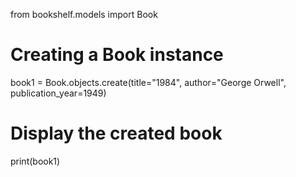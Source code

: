 from bookshelf.models import Book

# Creating a Book instance
book1 = Book.objects.create(title="1984", author="George Orwell", publication_year=1949)

# Display the created book
print(book1)